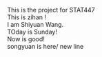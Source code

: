 This is the project for STAT447  
This is zihan !  
I am Shiyuan Wang.  
TOday is Sunday!  
Now is good!  
songyuan is here/ 
new line